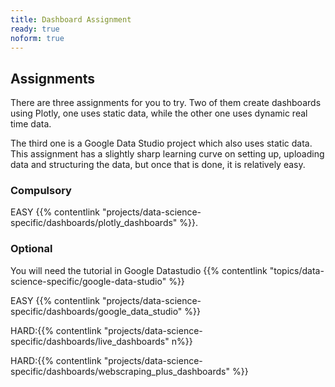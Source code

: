```yaml
---
title: Dashboard Assignment
ready: true
noform: true
---
```


## Assignments

There are three assignments for you to try. Two of them create dashboards using Plotly, one uses static data, while the other one uses dynamic real time data. 

The third one is a Google Data Studio project which also uses static data. This assignment has a slightly sharp learning curve on setting up, uploading data and structuring the data, but once that is done, it is relatively easy.

### Compulsory

EASY {{% contentlink "projects/data-science-specific/dashboards/plotly_dashboards" %}}.

### Optional
You will need the tutorial in Google Datastudio {{% contentlink "topics/data-science-specific/google-data-studio" %}}

EASY {{% contentlink "projects/data-science-specific/dashboards/google_data_studio" %}}

HARD:{{% contentlink "projects/data-science-specific/dashboards/live_dashboards" n%}}

HARD:{{% contentlink "projects/data-science-specific/dashboards/webscraping_plus_dashboards" %}}